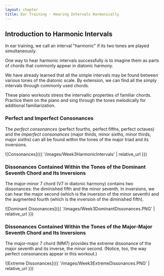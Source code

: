 ```yaml
---
layout: chapter
title: Ear Training - Hearing Intervals Harmonically
---
```


## Introduction to Harmonic Intervals

In ear training, we call an interval "harmonic" if its two tones are played simultaneously.

One way to hear harmonic intervals successfully is to imagine them as parts of chords that commonly appear in diatonic harmony.

We have already learned that all the simple intervals may be found between various tones of the diatonic scale. By extension, we can find all the simply intervals through commonly used chords.

These piano workouts stress the intervallic properties of familiar chords. Practice them on the piano and sing through the tones melodically for additional familiarization.

### Perfect and Imperfect Consonances

The *perfect consonances* (perfect fourths, perfect fifths, perfect octaves) and the *imperfect consonances* (major thirds, minor sixths, minor thirds, major sixths) can all be found within the tones of the major triad and its inversions.

![Consonances]({{ '/images/Week3HarmonicIntervals' | relative_url }})

### Dissonances Contained Within the Tones of the Dominant Seventh Chord and Its Inversions

The major-minor 7 chord (V7 in diatonic harmony) contains two dissonances: the diminished fifth and the minor seventh. In inversions, we can hear the major second (which is the inversion of the minor seventh) and the augmented fourth (which is the inversion of the diminished fifth).

![Dominant Dissonances]({{ '/images/Week3DominantDissonances.PNG' | relative_url }})

### Dissonances Contained Within the Tones of the Major-Major Seventh Chord and Its Inversions

The major-major 7 chord (MM7) provides the extreme dissonance of the major seventh and its inverse, the minor second. (Notice, too, the way perfect consonances appear in this workout.)

![Extreme Dissonances]({{ '/images/Week3ExtremeDissonances.PNG' | relative_url }})